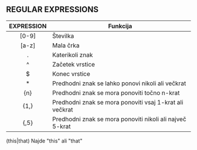 ## REGULAR EXPRESSIONS

| EXPRESSION | Funkcija                                                 |
|:----------:|----------------------------------------------------------|
|    [0-9]   | Številka                                                 |
|    [a-z]   | Mala črka                                                |
|      .     | Katerikoli znak                                          |
|      ^     | Začetek vrstice                                          |
|      $     | Konec vrstice                                            |
|      *     | Predhodni znak se lahko ponovi nikoli ali večkrat        |
|     {n}    | Predhodni znak se mora ponoviti točno n-krat             |
|    {1,}    | Predhodni znak se mora ponoviti vsaj 1-krat ali večkrat  |
|    {,5}    | Predhodni znak se mora ponoviti nikoli ali največ 5-krat |

(this|that) Najde "this" ali "that"


